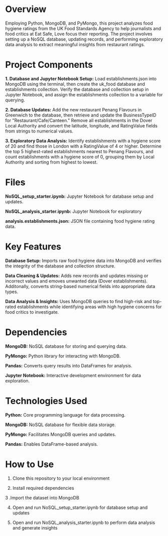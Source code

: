 # Overview

Employing Python, MongoDB, and PyMongo, this project analyzes food hygiene ratings from the UK Food Standards Agency to help journalists and food critics at Eat Safe, Love focus their reporting. The project involves setting up a NoSQL database, updating records, and performing exploratory data analysis to extract meaningful insights from restaurant ratings.

# Project Components

__1. Database and Jupyter Notebook Setup:__ Load establishments.json into MongoDB using the terminal, then create the uk_food database and establishments collection. Verify the database and collection setup in Jupyter Notebook, and assign the establishments collection to a variable for querying.

__2. Database Updates:__ Add the new restaurant Penang Flavours in Greenwich to the database, then retrieve and update the BusinessTypeID for "Restaurant/Cafe/Canteen." Remove all establishments in the Dover Local Authority and convert the latitude, longitude, and RatingValue fields from strings to numerical values.

__3. Exploratory Data Analysis:__ Identify establishments with a hygiene score of 20 and find those in London with a RatingValue of 4 or higher. Determine the top 5 highest-rated establishments nearest to Penang Flavours, and count establishments with a hygiene score of 0, grouping them by Local Authority and sorting from highest to lowest.

# Files

__NoSQL_setup_starter.ipynb:__ Jupyter Notebook for database setup and updates.

__NoSQL_analysis_starter.ipynb:__ Jupyter Notebook for exploratory 

__analysis.establishments.json:__ JSON file containing food hygiene rating data.

# Key Features

__Database Setup:__ Imports raw food hygiene data into MongoDB and verifies the integrity of the database and collection structure.

__Data Cleaning & Updates:__ Adds new records and updates missing or incorrect values and emoves unwanted data (Dover establishments). Additonally, converts string-based numerical fields into appropriate data types.

__Data Analysis & Insights:__ Uses MongoDB queries to find high-risk and top-rated establishments while identifying areas with high hygiene concerns for food critics to investigate.

# Dependencies

__MongoDB:__ NoSQL database for storing and querying data.

__PyMongo:__ Python library for interacting with MongoDB.

__Pandas:__ Converts query results into DataFrames for analysis.

__Jupyter Notebook:__ Interactive development environment for data exploration.

# Technologies Used

__Python:__ Core programming language for data processing.

__MongoDB:__ NoSQL database for flexible data storage.

__PyMongo:__ Facilitates MongoDB queries and updates.

__Pandas:__ Enables DataFrame-based analysis.

# How to Use

1. Clone this repository to your local environment

2. Install required dependencies

3 .Import the dataset into MongoDB

4. Open and run NoSQL_setup_starter.ipynb for database setup and updates

5. Open and run NoSQL_analysis_starter.ipynb to perform data analysis and generate insights
<!--Mod 12-->
